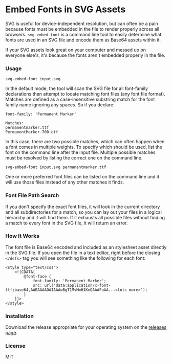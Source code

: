 Embed Fonts in SVG Assets
===

SVG is useful for device-independent resolution, but can often be a pain because fonts must be embedded in the file to render properly across all browsers.  `svg-embed-font` is a command line tool to easily determine what fonts are used in an SVG file and encode them as Base64 assets within it.

If your SVG assets look great on your computer and messed up on everyone else's, it's because the fonts aren't embedded properly in the file.

### Usage

```
svg-embed-font input.svg
```

In the default mode, the tool will scan the SVG file for all font-family declarations then attempt to locate matching font files (any font file format).  Matches are defined as a case-insensitive substring match for the font family name ignoring any spaces.  So if you declare:

```
font-family: 'Permanent Marker'

Matches:
permanentmarker.ttf
PermanentMarker-700.otf
```

In this case, there are two possible matches, which can often happen when a font comes in multiple weights.  To specify which should be used, list the font on the command line after the input file.  Multiple possible matches must be resolved by listing the correct one on the command line.

```
svg-embed-font input.svg permanentmarker.ttf
```

One or more preferred font files can be listed on the command line and it will use those files instead of any other matches it finds.

### Font File Path Search

If you don't specify the exact font files, it will look in the current directory and all subdirectories for a match, so you can lay out your files in a logical hierarchy and it will find them.  If it exhausts all possible files without finding a match to every font in the SVG file, it will return an error.

### How It Works

The font file is Base64 encoded and included as an stylesheet asset directly in the SVG file.  If you open the file in a text editor, right before the closing `</defs>` tag you will see something like the following for each font:

```
<style type="text/css">
	<![CDATA[
		@font-face {
			font-family: 'Permanent Marker';
			src: url('data:application/x-font-ttf;base64,AAEAAAAOAIAAAwBgT1MvMmH1KeQAAAFoAA...<lots more>');
		}
	]]>
</style>
```

### Installation

Download the release appropriate for your operating system on the [releases page](https://github.com/BTBurke/svg-embed-font/releases).

### License

MIT
